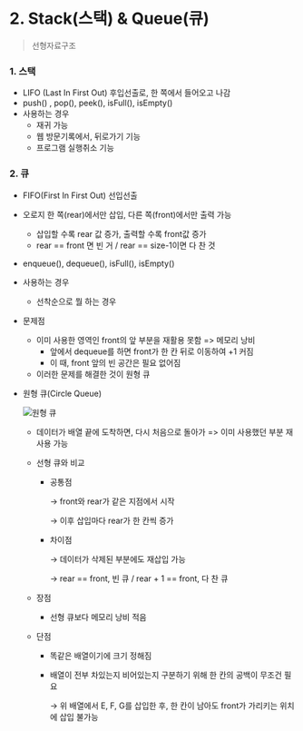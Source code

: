 # 2. Stack(스택) & Queue(큐)

> 선형자료구조



### 1. 스택

* LIFO (Last In First Out) 후입선출로, 한 쪽에서 들어오고 나감
* push() , pop(), peek(), isFull(), isEmpty()
* 사용하는 경우
  * 재귀 가능
  * 웹 방문기록에서, 뒤로가기 기능
  * 프로그램 실행취소 기능



### 2. 큐

* FIFO(First In First Out) 선입선출

* 오로지 한 쪽(rear)에서만 삽입, 다른 쪽(front)에서만 출력 가능

  * 삽입할 수록 rear 값 증가, 출력할 수록 front값 증가
  * rear == front 면 빈 거 / rear == size-1이면 다 찬 것

* enqueue(), dequeue(), isFull(), isEmpty()

* 사용하는 경우

  * 선착순으로 뭘 하는 경우
  
* 문제점

  * 이미 사용한 영역인 front의 앞 부분을 재활용 못함 => 메모리 낭비
    * 앞에서 dequeue를 하면 front가 한 칸 뒤로 이동하여 +1 커짐
    * 이 때, front 앞의 빈 공간은 필요 없어짐 
  * 이러한 문제를 해결한 것이 원형 큐
  
* 원형 큐(Circle Queue)

  ![원형 큐](https://user-images.githubusercontent.com/70613905/163102054-d9b2e2c6-75cd-4ebf-b36b-405ec4556ba6.JPG)
  
  
    * 데이터가 배열 끝에 도착하면, 다시 처음으로 돌아가 => 이미 사용했던 부분 재사용 가능
  
  
    * 선형 큐와 비교
  
      * 공통점
  
        →   front와 rear가 같은 지점에서 시작
  
        →   이후 삽입마다 rear가 한 칸씩 증가
  
      * 차이점
  
        →   데이터가 삭제된 부분에도 재삽입 가능
  
        →   rear == front, 빈 큐 /  rear + 1 == front, 다 찬 큐
  
    * 장점
  
      * 선형 큐보다 메모리 낭비 적음
  
    * 단점
  
      * 똑같은 배열이기에 크기 정해짐
  
      * 배열이 전부 차있는지 비어있는지 구분하기 위해 한 칸의 공백이 무조건 필요
  
        →   위 배열에서 E, F, G를 삽입한 후, 한 칸이 남아도 front가 가리키는 위치에 삽입 불가능
